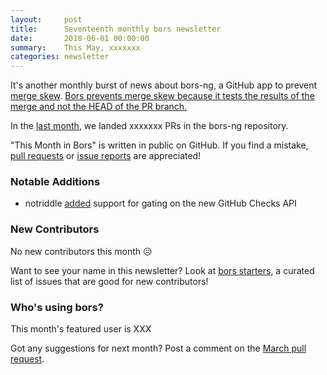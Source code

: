 ```yaml
---
layout:     post
title:      Seventeenth monthly bors newsletter
date:       2018-06-01 00:00:00
summary:    This May, xxxxxxx
categories: newsletter
---
```


It's another monthly burst of news about bors-ng, a GitHub app to prevent [merge skew](https://teamcity-support.jetbrains.com/hc/en-us/community/posts/206976135-Pre-Tested-Commit-No-broken-code-in-your-version-control-Ever-).
[Bors prevents merge skew because it tests the results of the merge and not the HEAD of the PR branch.](https://github.com/cockroachdb/cockroach/issues/22499#issuecomment-376993981)

In the [last month](https://github.com/bors-ng/bors-ng/pulls?utf8=%E2%9C%93&q=is%3Apr%20is%3Aclosed%20closed%3A2018-05-01..2018-05-31),
we landed xxxxxxx PRs in the bors-ng repository.

"This Month in Bors" is written in public on GitHub.
If you find a mistake, [pull requests] or [issue reports] are appreciated!

[pull requests]: https://github.com/bors-ng/bors-ng.github.io/pulls
[issue reports]: https://github.com/bors-ng/bors-ng.github.io/issues


### Notable Additions

* notriddle [added](https://github.com/bors-ng/bors-ng/pull/424) support for gating on the new GitHub Checks API


### New Contributors

No new contributors this month 😥

Want to see your name in this newsletter? Look at [bors starters](https://bors.tech/starters/), a curated list of issues that are good for new contributors!


### Who's using bors?

This month's featured user is XXX

Got any suggestions for next month?
Post a comment on the [March pull request](https://github.com/bors-ng/bors-ng.github.io/pull/33).
